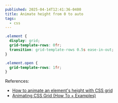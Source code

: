 ```yaml
---
published: 2025-04-14T12:41:36-0400
title: Animate height from 0 to auto
tags:
  - css
---
```


```css
.element {
  display: grid;
  grid-template-rows: 0fr;
  transition: grid-template-rows 0.5s ease-in-out;
}

.element.open {
  grid-template-rows: 1fr;
}
```

References:

- [How to animate an element's height with CSS grid](https://www.stefanjudis.com/snippets/how-to-animate-height-with-css-grid/)
- [Animating CSS Grid (How To + Examples) ](https://css-tricks.com/animating-css-grid-how-to-examples/)
